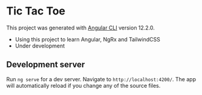 # Tic Tac Toe

This project was generated with [Angular CLI](https://github.com/angular/angular-cli) version 12.2.0. <br />
* Using this project to learn Angular, NgRx and TailwindCSS 
* Under development

## Development server

Run `ng serve` for a dev server. Navigate to `http://localhost:4200/`. The app will automatically reload if you change any of the source files.
